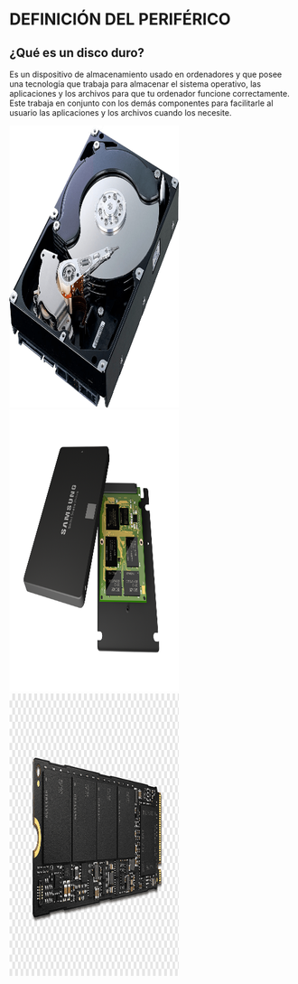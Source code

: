 # DEFINICIÓN DEL PERIFÉRICO

## ¿Qué es un disco duro?
Es un dispositivo de almacenamiento usado en ordenadores y que posee una tecnología que trabaja para almacenar el sistema operativo, las aplicaciones y los archivos para que tu ordenador funcione correctamente. Este trabaja en conjunto con los demás componentes para facilitarle al usuario las aplicaciones y los archivos cuando los necesite.


<img src="img/hddPeriferico.png"  width="300" height="500" > <img src="img/ssdPeriferico.png"  width="300" height="500" > <img src="img/m2Periferico.png"  width="300" height="500" >
